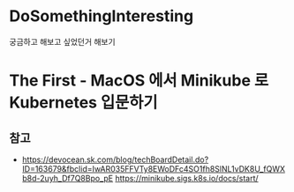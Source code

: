 # DoSomethingInteresting
궁금하고 해보고 싶었던거 해보기

# The First - MacOS 에서 Minikube 로 Kubernetes 입문하기
## 참고
- https://devocean.sk.com/blog/techBoardDetail.do?ID=163679&fbclid=IwAR035FFVTy8EWoDFc4SO1fh8SlNL1vDK8U_fQWXb8d-2uyh_Df7Q8Bpo_pE
https://minikube.sigs.k8s.io/docs/start/
